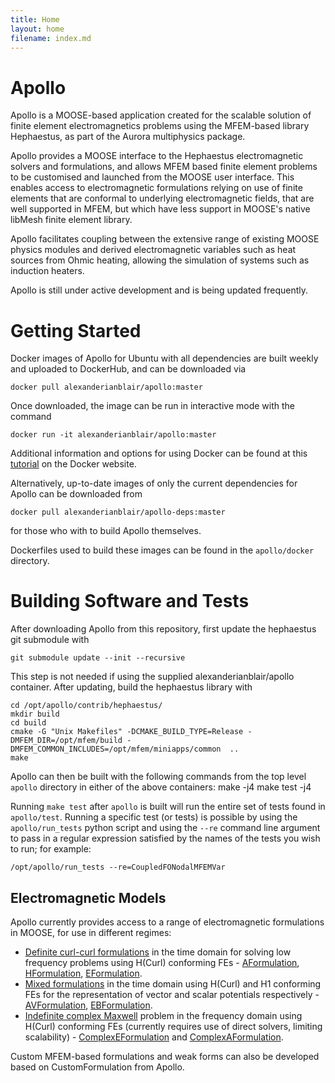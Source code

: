 ```yaml
---
title: Home
layout: home
filename: index.md
---
```


# Apollo
Apollo is a MOOSE-based application created for the scalable solution of finite element electromagnetics problems using the MFEM-based library Hephaestus, as part of the Aurora multiphysics package.

Apollo provides a MOOSE interface to the Hephaestus electromagnetic solvers and formulations, and allows MFEM based finite element problems to be customised and launched from the MOOSE user interface. This enables access to electromagnetic formulations relying on use of finite elements that are conformal to underlying electromagnetic fields, that are well supported in MFEM, but which have less support in MOOSE's native libMesh finite element library.

Apollo facilitates coupling between the extensive range of existing MOOSE physics modules and derived electromagnetic variables such as heat sources from Ohmic heating, allowing the simulation of systems such as induction heaters.

Apollo is still under active development and is being updated frequently.
# Getting Started
Docker images of Apollo for Ubuntu with all dependencies are built weekly and uploaded to DockerHub, and
can be downloaded via
```
docker pull alexanderianblair/apollo:master
```
Once downloaded, the image can be run in interactive mode with the command
```
docker run -it alexanderianblair/apollo:master
```
Additional information and options for using Docker can be found at this [tutorial](https://docs.docker.com/get-started/) on the Docker website.

Alternatively, up-to-date images of only the current dependencies for Apollo can be downloaded from
```
docker pull alexanderianblair/apollo-deps:master
```
for those who with to build Apollo themselves.

Dockerfiles used to build these images can be found in the `apollo/docker` directory.
# Building Software and Tests
After downloading Apollo from this repository, first update the hephaestus git submodule with 
```
git submodule update --init --recursive
```
This step is not needed if using the supplied alexanderianblair/apollo container. After updating, build the hephaestus library with
```
cd /opt/apollo/contrib/hephaestus/
mkdir build
cd build
cmake -G "Unix Makefiles" -DCMAKE_BUILD_TYPE=Release -DMFEM_DIR=/opt/mfem/build -DMFEM_COMMON_INCLUDES=/opt/mfem/miniapps/common  ..
make
```

Apollo can then be built with the following commands from the top level `apollo` directory in either of the above containers:
    make -j4 
    make test -j4

Running `make test` after `apollo` is built will run the entire set of tests found in `apollo/test`. Running a specific test (or tests) is possible by using the `apollo/run_tests` python script and using the `--re` command line argument to pass in a regular expression satisfied by the names of the tests you wish to run; for example:
```
/opt/apollo/run_tests --re=CoupledFONodalMFEMVar
```

## Electromagnetic Models
Apollo currently provides access to a range of electromagnetic formulations in MOOSE, for use in different regimes:

- [Definite curl-curl formulations](CurlCurl.md) in the time domain for solving low frequency problems using H(Curl) conforming FEs - [AFormulation](AFormulation.md), [HFormulation](HFormulation.md), [EFormulation](EFormulation.md).
- [Mixed formulations](Mixed.md) in the time domain using H(Curl) and H1 conforming FEs for the representation of vector and scalar potentials respectively - [AVFormulation](AVFormulation.md), [EBFormulation](EBFormulation.md). 
- [Indefinite complex Maxwell](ComplexMaxwell.md) problem in the frequency domain using H(Curl) conforming FEs (currently requires use of direct solvers, limiting scalability) - [ComplexEFormulation](ComplexEFormulation.md) and [ComplexAFormulation](ComplexAFormulation.md).

Custom MFEM-based formulations and weak forms can also be developed based on CustomFormulation from Apollo.
